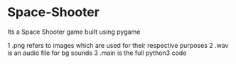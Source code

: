 # Space-Shooter
Its a Space Shooter game built using pygame

1 .png refers to images which are used for their respective purposes
2 .wav is an audio file for bg sounds
3 .main is the full python3 code
